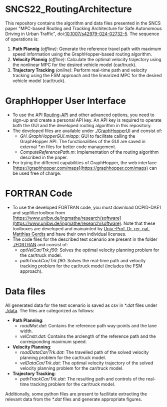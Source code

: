 # SNCS22_RoutingArchitecture
This repository contains the algorithm and data files presented in the SNCS paper "MPC-based Routing and Tracking Architecture for Safe Autonomous Driving in Urban Traffic", doi:[10.1007/s42979-024-02732-5](https://doi.org/10.1007/s42979-024-02732-5).
The sequence of operations is:

1. __Path Plannig__ _(offline)_: Generate the reference travel path with maximum speed information using the GraphHopper-based routing algorithm.
2. __Velocity Plannig__ _(offline)_: Calculate the optimal velocity trajectory using the nonlinear MPC for the desired vehicle model (car/truck).
3. __Trajectory Tracking__ _(online)_: Perform real-time path and velocity tracking using the FSM approach and the linearized MPC for the desired vehicle model (car/truck).


# GraphHopper User Interface

- To use the API [Routing-API](https://docs.graphhopper.com/#tag/Routing-API) and other advanced options, you need to sign-up and create a personal API key. An API key is required to operate both the GUI and the developed routing algorithm in this repository.
- The developed files are available under [./GraphHopperUI](./GraphHopperUI) and consist of:
    - _GH_GraphHopperGUI.mlapp_: GUI to facilitate calling the GraphHopper API. The functionalities of the GUI are saved in external _*.m_ files for better code management.
    - _ComputeReferencePath.m_: Implementation of the routing algorithm described in the paper.
- For trying the different capabilities of GraphHopper, the web interface [https://graphhopper.com/maps](https://graphhopper.com/maps) can be used free of charge.


# FORTRAN Code

- To use the developed FORTRAN code, you must download OCPID-DAE1 and sqpfiltertoolbox from [https://www.unibw.de/ingmathe/research/software](https://www.unibw.de/ingmathe/research/software). Note that these toolboxes are developed and mainainted by [Univ.-Prof. Dr. rer. nat. Matthias Gerdts](mailto:matthias.gerdts@unibw.de) and have their own individual licenses.
- The code files for the described test scenario are present in the folder [./FORTRAN](./FORTRAN) and consist of:
    - _optVelCar/Trk.f90_: Solves the optimal velocity planning problem for the car/truck model.
    - _pathTrackCar/Trk.f90_: Solves the real-time path and velocity tracking problem for the car/truck model (includes the FSM approach).


# Data files
All generated data for the test scenario is saved as csv in _*.dat_ files under [./data](./data). The files are categorized as follows:

- __Path Planning__: 
    - _roadMat.dat_: Contains the reference path way-points and the lane width.
    - _velCnstr.dat_: Contains the arclength of the reference path and the corresponding maximum speed.
- __Velocity Planning__:
    - _roadDataCar/Trk.dat_: The travelled path of the solved velocity planning problem for the car/truck model.
    - _velDataCar/Trk.dat_: The optimal velocity trajectory of the solved velocity planning problem for the car/truck model.
- __Trajectory Tracking__:
    - _pathTrackCar/Trk.dat_: The resulting path and controls of the real-time tracking problem for the car/truck model.

Additionally, some python files are present to facilitate extracting the relevant data from the _*.dat_ files and generate appropriate figures.
